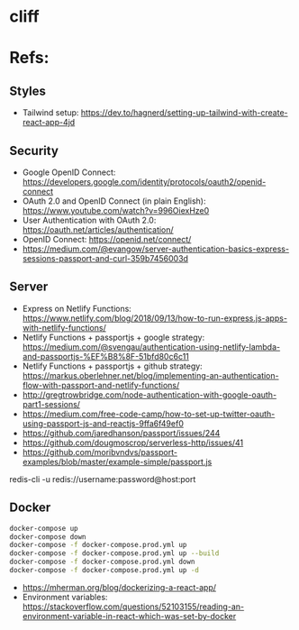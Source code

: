 # cliff

# Refs:

## Styles

- Tailwind setup: https://dev.to/hagnerd/setting-up-tailwind-with-create-react-app-4jd

## Security

- Google OpenID Connect: https://developers.google.com/identity/protocols/oauth2/openid-connect
- OAuth 2.0 and OpenID Connect (in plain English): https://www.youtube.com/watch?v=996OiexHze0
- User Authentication with OAuth 2.0: https://oauth.net/articles/authentication/
- OpenID Connect: https://openid.net/connect/
- https://medium.com/@evangow/server-authentication-basics-express-sessions-passport-and-curl-359b7456003d

## Server

- Express on Netlify Functions: https://www.netlify.com/blog/2018/09/13/how-to-run-express.js-apps-with-netlify-functions/
- Netlify Functions + passportjs + google strategy: https://medium.com/@svengau/authentication-using-netlify-lambda-and-passportjs-%EF%B8%8F-51bfd80c6c11
- Netlify Functions + passportjs + github strategy: https://markus.oberlehner.net/blog/implementing-an-authentication-flow-with-passport-and-netlify-functions/
- http://gregtrowbridge.com/node-authentication-with-google-oauth-part1-sessions/
- https://medium.com/free-code-camp/how-to-set-up-twitter-oauth-using-passport-js-and-reactjs-9ffa6f49ef0
- https://github.com/jaredhanson/passport/issues/244
- https://github.com/dougmoscrop/serverless-http/issues/41
- https://github.com/moribvndvs/passport-examples/blob/master/example-simple/passport.js

redis-cli -u redis://username:password@host:port

## Docker

```bash
docker-compose up
docker-compose down
docker-compose -f docker-compose.prod.yml up
docker-compose -f docker-compose.prod.yml up --build
docker-compose -f docker-compose.prod.yml down
docker-compose -f docker-compose.prod.yml up -d
```

- https://mherman.org/blog/dockerizing-a-react-app/
- Environment variables: https://stackoverflow.com/questions/52103155/reading-an-environment-variable-in-react-which-was-set-by-docker
